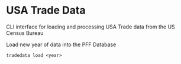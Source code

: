 # USA Trade Data 
CLI interface for loading and processing USA Trade data from the US Census Bureau


Load new year of data into the PFF Database
```
tradedata load <year>
```
